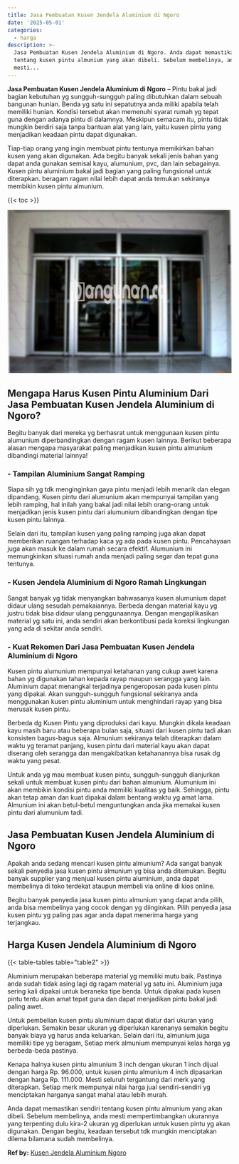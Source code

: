 ```yaml
---
title: Jasa Pembuatan Kusen Jendela Aluminium di Ngoro
date: '2025-05-01'
categories:
  - harga
description: >-
  Jasa Pembuatan Kusen Jendela Aluminium di Ngoro. Anda dapat memastikan sendiri
  tentang kusen pintu almunium yang akan dibeli. Sebelum membelinya, anda
  mesti...
---
```


**Jasa Pembuatan Kusen Jendela Aluminium di Ngoro** – Pintu bakal jadi bagian kebutuhan yg sungguh-sungguh paling dibutuhkan dalam sebuah bangunan hunian. Benda yg satu ini sepatutnya anda miliki apabila telah memiliki hunian. Kondisi tersebut akan memenuhi syarat rumah yg tepat guna dengan adanya pintu di dalamnya. Meskipun semacam itu, pintu tidak mungkin berdiri saja tanpa bantuan alat yang lain, yaitu kusen pintu yang menjadikan keadaan pintu dapat digunakan.

Tiap-tiap orang yang ingin membuat pintu tentunya memikirkan bahan kusen yang akan digunakan. Ada begitu banyak sekali jenis bahan yang dapat anda gunakan semisal kayu, alumunium, pvc, dan lain sebagainya. Kusen pintu aluminium bakal jadi bagian yang paling fungsional untuk diterapkan. beragam ragam nilai lebih dapat anda temukan sekiranya membikin kusen pintu almunium.

{{< toc >}}

![Jasa Pembuatan Kusen Jendela Aluminium di Ngoro](/images/harga-kusen-jendela-alumunium-13.png)

## Mengapa Harus Kusen Pintu Aluminium Dari Jasa Pembuatan Kusen Jendela Aluminium di Ngoro?

Begitu banyak dari mereka yg berhasrat untuk menggunaan kusen pintu alumunium diperbandingkan dengan ragam kusen lainnya. Berikut beberapa alasan mengapa masyarakat paling menjadikan kusen pintu almunium dibandingi material lainnya!

### \- Tampilan Aluminium Sangat Ramping

Siapa sih yg tdk menginginkan gaya pintu menjadi lebih menarik dan elegan dipandang. Kusen pintu dari alumunium akan mempunyai tampilan yang lebih ramping, hal inilah yang bakal jadi nilai lebih orang-orang untuk menjadikan jenis kusen pintu dari alumunium dibandingkan dengan tipe kusen pintu lainnya.

Selain dari itu, tampilan kusen yang paling ramping juga akan dapat memberikan ruangan terhadap kaca yg ada pada kusen pintu. Pencahayaan juga akan masuk ke dalam rumah secara efektif. Alumunium ini memungkinkan situasi rumah anda menjadi paling segar dan tepat guna tentunya.

### \- Kusen Jendela Aluminium di Ngoro Ramah Lingkungan

Sangat banyak yg tidak menyangkan bahwasanya kusen alumunium dapat didaur ulang sesudah pemakaiannya. Berbeda dengan material kayu yg justru tidak bisa didaur ulang penggunaannya. Dengan mengaplikasikan material yg satu ini, anda sendiri akan berkontibusi pada koreksi lingkungan yang ada di sekitar anda sendiri.

### \- Kuat Rekomen Dari Jasa Pembuatan Kusen Jendela Aluminium di Ngoro

Kusen pintu alumunium mempunyai ketahanan yang cukup awet karena bahan yg digunakan tahan kepada rayap maupun serangga yang lain. Aluminium dapat menangkal terjadinya pengeroposan pada kusen pintu yang dipakai. Akan sungguh-sungguh fungsional sekiranya anda menggunakan kusen pintu aluminium untuk menghindari rayap yang bisa merusak kusen pintu.

Berbeda dg Kusen Pintu yang diproduksi dari kayu. Mungkin dikala keadaan kayu masih baru atau beberapa bulan saja, situasi dari kusen pintu tadi akan konsisten bagus-bagus saja. Almunium sekiranya telah diterapkan dalam waktu yg teramat panjang, kusen pintu dari material kayu akan dapat diserang oleh serangga dan mengakibatkan ketahanannya bisa rusak dg waktu yang pesat.

Untuk anda yg mau membuat kusen pintu, sungguh-sungguh dianjurkan sekali untuk membuat kusen pintu dari bahan almunium. Alumunium ini akan membikin kondisi pintu anda memiliki kualitas yg baik. Sehingga, pintu akan tetap aman dan kuat dipakai dalam bentang waktu yg amat lama. Almunium ini akan betul-betul menguntungkan anda jika memakai kusen pintu dari alumunium tadi.

## Jasa Pembuatan Kusen Jendela Aluminium di Ngoro

Apakah anda sedang mencari kusen pintu almunium? Ada sangat banyak sekali penyedia jasa kusen pintu almunium yg bisa anda ditemukan. Begitu banyak supplier yang menjual kusen pintu aluminium, anda dapat membelinya di toko terdekat ataupun membeli via online di kios online.

Begitu banyak penyedia jasa kusen pintu almunium yang dapat anda pilih, anda bisa membelinya yang cocok dengan yg diinginkan. Pilih penyedia jasa kusen pintu yg paling pas agar anda dapat menerima harga yang terjangkau.

## Harga Kusen Jendela Aluminium di Ngoro

{{< table-tables table="table2" >}}

Aluminium merupakan beberapa material yg memiliki mutu baik. Pastinya anda sudah tidak asing lagi dg ragam material yg satu ini. Aluminium juga sering kali dipakai untuk beraneka tipe benda. Untuk dipakai pada kusen pintu tentu akan amat tepat guna dan dapat menjadikan pintu bakal jadi paling awet.

Untuk pembelian kusen pintu aluminium dapat diatur dari ukuran yang diperlukan. Semakin besar ukuran yg diperlukan karenanya semakin begitu banyak biaya yg harus anda keluarkan. Selain dari itu, almunium juga memiliki tipe yg beragam, Setiap merk almunium mempunyai kelas harga yg berbeda-beda pastinya.

Kenapa halnya kusen pintu almunium 3 inch dengan ukuran 1 inch dijual dengan harga Rp. 96.000, untuk kusen pintu almunium 4 inch dipasarkan dengan harga Rp. 111.000. Mesti seluruh tergantung dari merk yang diterapkan. Setiap merk mempunyai nilai harga jual sendiri-sendiri yg menciptakan harganya sangat mahal atau lebih murah.

Anda dapat memastikan sendiri tentang kusen pintu almunium yang akan dibeli. Sebelum membelinya, anda mesti mempertimbangkan ukurannya yang terpenting dulu kira-2 ukuran yg diperlukan untuk kusen pintu yg akan digunakan. Dengan begitu, keadaan tersebut tdk mungkin menciptakan dilema bilamana sudah membelinya.

**Ref by:** [Kusen Jendela Aluminium Ngoro](https://id.wikipedia.org/wiki/Kusen)
